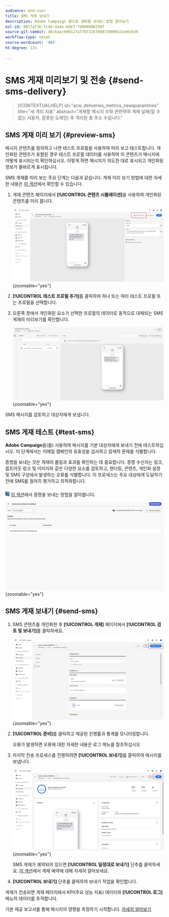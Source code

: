 ```yaml
---
audience: end-user
title: SMS 게재 보내기
description: Adobe Campaign 웹으로 SMS를 보내는 방법 알아보기
exl-id: 901faf3b-fcdd-4a4e-8de7-7d088686250f
source-git-commit: d6c6aac9d9127a770732b709873008613ae8c639
workflow-type: tm+mt
source-wordcount: '403'
ht-degree: 11%

---
```


# SMS 게재 미리보기 및 전송 {#send-sms-delivery}

>[!CONTEXTUALHELP]
>id="acw_deliveries_metrics_newquarantines"
>title="새 격리 지표"
>abstract="게재할 메시지 수와 관련하여 게재 실패(알 수 없는 사용자, 잘못된 도메인) 후 격리된 총 주소 수입니다."

## SMS 게재 미리 보기 {#preview-sms}

메시지 콘텐츠를 정의하고 나면 테스트 프로필을 사용하여 미리 보고 테스트합니다. 개인화된 콘텐츠가 포함된 경우 테스트 프로필 데이터를 사용하여 이 콘텐츠가 메시지에 어떻게 표시되는지 확인하십시오. 이렇게 하면 메시지가 의도한 대로 표시되고 개인화된 정보가 올바르게 표시됩니다.

SMS 게재를 미리 보는 주요 단계는 다음과 같습니다. 게재 미리 보기 방법에 대한 자세한 내용은 [이 섹션](../preview-test/preview-content.md)에서 확인할 수 있습니다.

1. 게재 콘텐츠 페이지에서 **[!UICONTROL 콘텐츠 시뮬레이션]**&#x200B;을 사용하여 개인화된 콘텐츠를 미리 봅니다.

   ![개인화된 SMS 콘텐츠 미리 보기](assets/sms_send_1.png){zoomable="yes"}

1. **[!UICONTROL 테스트 프로필 추가]**&#x200B;를 클릭하여 하나 또는 여러 테스트 프로필 또는 프로필을 선택합니다.

   <!--
    Once your test profiles are selected, click **[!UICONTROL Select]**.
    ![Selecting test profiles for SMS preview](assets/sms_send_2.png){zoomable="yes"}
    -->

1. 오른쪽 창에서 개인화된 요소가 선택한 프로필의 데이터로 동적으로 대체되는 SMS 게재의 미리보기를 확인합니다.

   ![개인화된 SMS 게재를 표시하는 미리 보기 창](assets/sms_send_3.png){zoomable="yes"}

SMS 메시지를 검토하고 대상자에게 보냅니다.

## SMS 게재 테스트 {#test-sms}

**Adobe Campaign**&#x200B;을(를) 사용하여 메시지를 기본 대상자에게 보내기 전에 테스트하십시오. 이 단계에서는 이메일 캠페인의 유효성을 검사하고 잠재적 문제를 식별합니다.

증명을 보내는 것은 게재의 품질과 효과를 확인하는 데 중요합니다. 증명 수신자는 링크, 옵트아웃 링크 및 이미지와 같은 다양한 요소를 검토하고, 렌더링, 콘텐츠, 개인화 설정 및 SMS 구성에서 발생하는 오류를 식별합니다. 이 프로세스는 주요 대상에게 도달하기 전에 SMS를 철저히 평가하고 최적화합니다.

![증명을 보내기 위한 책 모양 아이콘](../assets/do-not-localize/book.png) [이 섹션](../preview-test/test-deliveries.md)에서 증명을 보내는 방법을 알아봅니다.

![SMS 게재 테스트](assets/sms_send_6.png){zoomable="yes"}

## SMS 게재 보내기 {#send-sms}

1. SMS 콘텐츠를 개인화한 후 **[!UICONTROL 게재]** 페이지에서 **[!UICONTROL 검토 및 보내기]**&#x200B;를 클릭하세요.

   ![SMS 게재 검토 및 보내기](assets/sms_send_4.png){zoomable="yes"}

1. **[!UICONTROL 준비]**&#x200B;를 클릭하고 제공된 진행률과 통계를 모니터링합니다.

   오류가 발생하면 오류에 대한 자세한 내용은 로그 메뉴를 참조하십시오.

1. 마지막 전송 프로세스를 진행하려면 **[!UICONTROL 보내기]**&#x200B;를 클릭하여 메시지를 보냅니다.

   ![SMS 게재 보내기](assets/sms_send_5.png){zoomable="yes"}

   SMS 게재가 예약되어 있으면 **[!UICONTROL 일정대로 보내기]** 단추를 클릭하세요. [이 섹션](../msg/gs-messages.md#schedule-the-delivery-sending)에서 게재 예약에 대해 자세히 알아보세요.

1. **[!UICONTROL 보내기]** 단추를 클릭하여 보내기 작업을 확인합니다.

게재가 전송되면 게재 페이지에서 KPI(주요 성능 지표) 데이터와 **[!UICONTROL 로그]** 메뉴의 데이터를 추적합니다.

기본 제공 보고서를 통해 메시지의 영향을 측정하기 시작합니다. [자세히 알아보기](../reporting/sms-report.md)